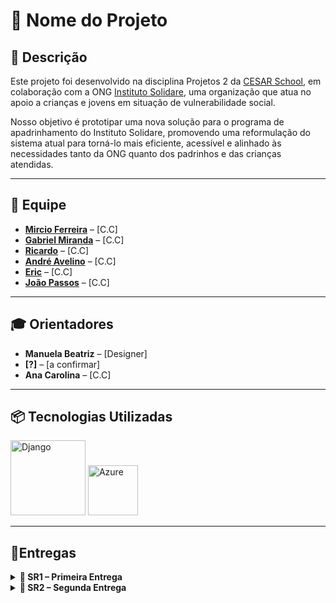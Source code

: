 # 🌟 Nome do Projeto

## 📝 Descrição

Este projeto foi desenvolvido na disciplina Projetos 2 da [CESAR School](https://www.cesar.school/), em colaboração com a ONG [Instituto Solidare](https://institutosolidare.org.br/), uma organização que atua no apoio a crianças e jovens em situação de vulnerabilidade social.

Nosso objetivo é prototipar uma nova solução para o programa de apadrinhamento do Instituto Solidare, promovendo uma reformulação do sistema atual para torná-lo mais eficiente, acessível e alinhado às necessidades tanto da ONG quanto dos padrinhos e das crianças atendidas.

---

## 👥 Equipe

- [**Mircio Ferreira**](https://github.com/Mircio-Ferreira) – [C.C]
- [**Gabriel Miranda**](https://github.com/GMiranda21ML) – [C.C]
- [**Ricardo**](https://github.com/whosricardo) – [C.C]
- [**André Avelino**](https://github.com/avelinoandre) – [C.C]
- [**Eric**](https://github.com/eric-albuquer) – [C.C]
- [**João Passos**](https://github.com/iampassos) – [C.C]

---

## 🎓 Orientadores

- **Manuela Beatriz** – [Designer]
- **[?]** – [a confirmar]
- **Ana Carolina** – [C.C]

---

## 📦 Tecnologias Utilizadas

<img src="https://static.djangoproject.com/img/logos/django-logo-negative.svg" alt="Django" width="120"/>
<img src="https://upload.wikimedia.org/wikipedia/commons/f/fa/Microsoft_Azure.svg" alt="Azure" width="80"/>

---

## 📨Entregas

<details>
<summary><strong>📁 SR1 – Primeira Entrega</strong></summary>

# 📁 SR1 – Primeira Entrega

## 📜**Histórias de Usuário**

### **História 1 - Cadastro de Padrinho**
Como um usuário interessado em participar do sistema de apadrinhamento, quero me cadastrar, para poder acessar a plataforma e iniciar minha jornada como padrinho.

#### **Cenário 1: Falha no Cadastro devido ao Erro no Preenchimento de Campos**
- **Dado** que o usuário está fazendo o cadastramento e deixou um ou mais campos obrigatórios em branco,
- **Quando** o usuário seleciona em "confirmar cadastro",
- **Então** o sistema alerta que não pode seguir para a próxima etapa, pois o cadastro precisa estar totalmente preenchido.

#### **Cenário 2: Sucesso na Visualização**
- **Dado** que o usuário preencheu todos os campos obrigatórios corretamente,
- **Quando** o usuário seleciona em "prosseguir",
- **Então** o sistema deve registrar os dados do usuário,
- **E** exibir uma mensagem de sucesso,
- **E** redirecionar o usuário para a próxima etapa da plataforma.

---

### **História 2 - Cadastro e Gerenciamento de Apadrinhados**
Como administrador, quero poder cadastrar e gerenciar apadrinhados para garantir que os dados dos apadrinhados sejam registrados e mantidos atualizados.

#### **Cenário 1: Falha no Cadastramento devido a Campos Não Preenchidos Corretamente**
- **Dado** que o usuário preencheu os dados de cadastramento, mas não preencheu todos de forma correta,
- **Quando** o usuário seleciona a opção "efetuar cadastramento",
- **Então** o sistema alerta quais campos não foram cadastrados de forma correta e pede para que eles sejam preenchidos.

#### **Cenário 2: Sucesso no Cadastramento de um Apadrinhado**
- **Dado** que o usuário preencheu os dados de cadastramento corretamente,
- **Quando** o usuário seleciona a opção "efetuar cadastramento",
- **Então** o sistema alerta que o cadastramento foi efetuado com sucesso, demonstrando os dados cadastrados e exibindo se ele deseja cadastrar outro apadrinhado.

#### **Cenário 3: Excluir Apadrinhado do Sistema**
- **Dado** que o usuário está na página de gerenciar apadrinhados,
- **Quando** o administrador seleciona o apadrinhado e clica em "apagar do sistema",
- **Então** o sistema alerta se deseja prosseguir e, caso confirmado, o sistema deleta todos os dados do banco de dados.

## 🔄**Diagrama de atividade**

![Storyboard da Historia 1](InstitutoSolidare/img_readme/diagrama_atividade_1.png)

![Storyboard da Historia 2](InstitutoSolidare/img_readme/diagrama_atividade_2.png)


## 🖼️**Storyboards**



</details>

<details>
<summary><strong>📁 SR2 – Segunda Entrega</strong></summary>



</details>
